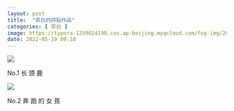```yaml
---
layout: post
title:  "弈白的拼贴作品"
categories: [ 弈白 ]
image: https://typora-1259024198.cos.ap-beijing.myqcloud.com/fog-img/2022-05-19-2-post.jpeg
date: 2022-05-19 09:10
---
```


<div class="img">
   <img src="https://typora-1259024198.cos.ap-beijing.myqcloud.com/fog-img/2022-05-19-1.jpeg">
   <p>No.1 长 颈 鹿</p>
</div>

<div class="img">
   <img src="https://typora-1259024198.cos.ap-beijing.myqcloud.com/fog-img/2022-05-19-2.jpeg">
   <p>No.2 奔 跑 的 女 孩</p>
</div>
